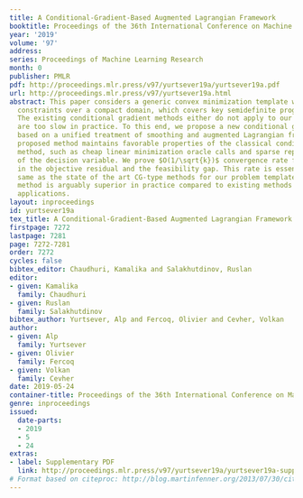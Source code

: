 ```yaml
---
title: A Conditional-Gradient-Based Augmented Lagrangian Framework
booktitle: Proceedings of the 36th International Conference on Machine Learning
year: '2019'
volume: '97'
address: 
series: Proceedings of Machine Learning Research
month: 0
publisher: PMLR
pdf: http://proceedings.mlr.press/v97/yurtsever19a/yurtsever19a.pdf
url: http://proceedings.mlr.press/v97/yurtsever19a.html
abstract: This paper considers a generic convex minimization template with affine
  constraints over a compact domain, which covers key semidefinite programming applications.
  The existing conditional gradient methods either do not apply to our template or
  are too slow in practice. To this end, we propose a new conditional gradient method,
  based on a unified treatment of smoothing and augmented Lagrangian frameworks. The
  proposed method maintains favorable properties of the classical conditional gradient
  method, such as cheap linear minimization oracle calls and sparse representation
  of the decision variable. We prove $O(1/\sqrt{k})$ convergence rate for our method
  in the objective residual and the feasibility gap. This rate is essentially the
  same as the state of the art CG-type methods for our problem template, but the proposed
  method is arguably superior in practice compared to existing methods in various
  applications.
layout: inproceedings
id: yurtsever19a
tex_title: A Conditional-Gradient-Based Augmented Lagrangian Framework
firstpage: 7272
lastpage: 7281
page: 7272-7281
order: 7272
cycles: false
bibtex_editor: Chaudhuri, Kamalika and Salakhutdinov, Ruslan
editor:
- given: Kamalika
  family: Chaudhuri
- given: Ruslan
  family: Salakhutdinov
bibtex_author: Yurtsever, Alp and Fercoq, Olivier and Cevher, Volkan
author:
- given: Alp
  family: Yurtsever
- given: Olivier
  family: Fercoq
- given: Volkan
  family: Cevher
date: 2019-05-24
container-title: Proceedings of the 36th International Conference on Machine Learning
genre: inproceedings
issued:
  date-parts:
  - 2019
  - 5
  - 24
extras:
- label: Supplementary PDF
  link: http://proceedings.mlr.press/v97/yurtsever19a/yurtsever19a-supp.pdf
# Format based on citeproc: http://blog.martinfenner.org/2013/07/30/citeproc-yaml-for-bibliographies/
---
```

